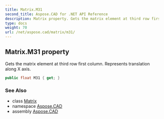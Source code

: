 ```yaml
---
title: Matrix.M31
second_title: Aspose.CAD for .NET API Reference
description: Matrix property. Gets the matrix element at third row first column. Represents translation along X axis
type: docs
weight: 70
url: /net/aspose.cad/matrix/m31/
---
```

## Matrix.M31 property

Gets the matrix element at third row first column. Represents translation along X axis.

```csharp
public float M31 { get; }
```

### See Also

* class [Matrix](../)
* namespace [Aspose.CAD](../../../aspose.cad/)
* assembly [Aspose.CAD](../../../)


